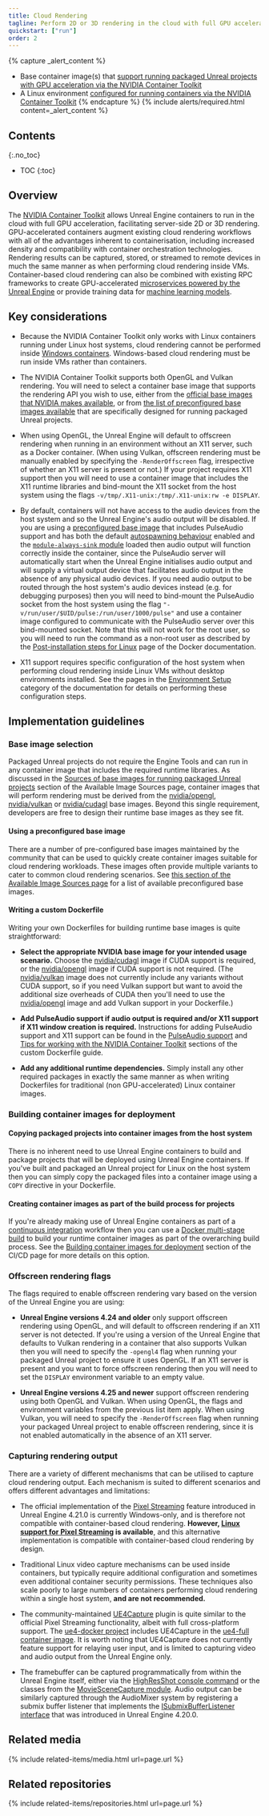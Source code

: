 ```yaml
---
title: Cloud Rendering
tagline: Perform 2D or 3D rendering in the cloud with full GPU acceleration via the NVIDIA Container Toolkit.
quickstart: ["run"]
order: 2
---
```


{% capture _alert_content %}
- Base container image(s) that [support running packaged Unreal projects with GPU acceleration via the NVIDIA Container Toolkit](../obtaining-images/image-sources)
- A Linux environment [configured for running containers via the NVIDIA Container Toolkit](../environments)
{% endcapture %}
{% include alerts/required.html content=_alert_content %}


## Contents
{:.no_toc}

* TOC
{:toc}


## Overview

The [NVIDIA Container Toolkit](../concepts/nvidia-docker) allows Unreal Engine containers to run in the cloud with full GPU acceleration, facilitating server-side 2D or 3D rendering. GPU-accelerated containers augment existing cloud rendering workflows with all of the advantages inherent to containerisation, including increased density and compatibility with container orchestration technologies. Rendering results can be captured, stored, or streamed to remote devices in much the same manner as when performing cloud rendering inside VMs. Container-based cloud rendering can also be combined with existing RPC frameworks to create GPU-accelerated [microservices powered by the Unreal Engine](./microservices) or provide training data for [machine learning models](./machine-learning).


## Key considerations

- Because the NVIDIA Container Toolkit only works with Linux containers running under Linux host systems, cloud rendering cannot be performed inside [Windows containers](../concepts/windows-containers). Windows-based cloud rendering must be run inside VMs rather than containers.

- The NVIDIA Container Toolkit supports both OpenGL and Vulkan rendering. You will need to select a container base image that supports the rendering API you wish to use, either from the [official base images that NVIDIA makes available](https://hub.docker.com/u/nvidia), or from [the list of preconfigured base images available](../obtaining-images/image-sources#sources-of-base-images-for-running-packaged-unreal-projects) that are specifically designed for running packaged Unreal projects.

- When using OpenGL, the Unreal Engine will default to offscreen rendering when running in an environment without an X11 server, such as a Docker container. (When using Vulkan, offscreen rendering must be manually enabled by specifying the `-RenderOffscreen` flag, irrespective of whether an X11 server is present or not.) If your project requires X11 support then you will need to use a container image that includes the X11 runtime libraries and bind-mount the X11 socket from the host system using the flags `-v/tmp/.X11-unix:/tmp/.X11-unix:rw -e DISPLAY`.

- By default, containers will not have access to the audio devices from the host system and so the Unreal Engine's audio output will be disabled. If you are using a [preconfigured base image](../obtaining-images/image-sources#sources-of-base-images-for-running-packaged-unreal-projects) that includes PulseAudio support and has both the default [autospawning behaviour](https://www.freedesktop.org/wiki/Software/PulseAudio/Documentation/User/Running/#autospawning) enabled and the [`module-always-sink` module](https://www.freedesktop.org/wiki/Software/PulseAudio/Documentation/User/Modules/#module-always-sink) loaded then audio output will function correctly inside the container, since the PulseAudio server will automatically start when the Unreal Engine initialises audio output and will supply a virtual output device that facilitates audio output in the absence of any physical audio devices. If you need audio output to be routed through the host system's audio devices instead (e.g. for debugging purposes) then you will need to bind-mount the PulseAudio socket from the host system using the flag `"-v/run/user/$UID/pulse:/run/user/1000/pulse"` and use a container image configured to communicate with the PulseAudio server over this bind-mounted socket. Note that this will not work for the root user, so you will need to run the command as a non-root user as described by the [Post-installation steps for Linux](https://docs.docker.com/install/linux/linux-postinstall/) page of the Docker documentation.

- X11 support requires specific configuration of the host system when performing cloud rendering inside Linux VMs without desktop environments installed. See the pages in the [Environment Setup](../environments/) category of the documentation for details on performing these configuration steps.


## Implementation guidelines

### Base image selection

Packaged Unreal projects do not require the Engine Tools and can run in any container image that includes the required runtime libraries. As discussed in the [Sources of base images for running packaged Unreal projects](../obtaining-images/image-sources#sources-of-base-images-for-running-packaged-unreal-projects) section of the Available Image Sources page, container images that will perform rendering must be derived from the [nvidia/opengl](https://hub.docker.com/r/nvidia/opengl/), [nvidia/vulkan](https://hub.docker.com/r/nvidia/vulkan/) or [nvidia/cudagl](https://hub.docker.com/r/nvidia/cudagl/) base images. Beyond this single requirement, developers are free to design their runtime base images as they see fit.

#### Using a preconfigured base image

There are a number of pre-configured base images maintained by the community that can be used to quickly create container images suitable for cloud rendering workloads. These images often provide multiple variants to cater to common cloud rendering scenarios. See [this section of the Available Image Sources page](../obtaining-images/image-sources#sources-of-base-images-for-running-packaged-unreal-projects) for a list of available preconfigured base images.

#### Writing a custom Dockerfile

Writing your own Dockerfiles for building runtime base images is quite straightforward:

- **Select the appropriate NVIDIA base image for your intended usage scenario.** Choose the [nvidia/cudagl](https://hub.docker.com/r/nvidia/cudagl/) image if CUDA support is required, or the [nvidia/opengl](https://hub.docker.com/r/nvidia/opengl/) image if CUDA support is not required. (The [nvidia/vulkan](https://hub.docker.com/r/nvidia/vulkan/) image does not currently include any variants without CUDA support, so if you need Vulkan support but want to avoid the additional size overheads of CUDA then you'll need to use the [nvidia/opengl](https://hub.docker.com/r/nvidia/opengl/) image and add Vulkan support in your Dockerfile.)

- **Add PulseAudio support if audio output is required and/or X11 support if X11 window creation is required.** Instructions for adding PulseAudio support and X11 support can be found in the [PulseAudio support](../obtaining-images/write-your-own#pulseaudio-support) and [Tips for working with the NVIDIA Container Toolkit](../obtaining-images/write-your-own#tips-for-working-with-the-nvidia-container-toolkit) sections of the custom Dockerfile guide.

- **Add any additional runtime dependencies.** Simply install any other required packages in exactly the same manner as when writing Dockerfiles for traditional (non GPU-accelerated) Linux container images.

### Building container images for deployment

#### Copying packaged projects into container images from the host system

There is no inherent need to use Unreal Engine containers to build and package projects that will be deployed using Unreal Engine containers. If you've built and packaged an Unreal project for Linux on the host system then you can simply copy the packaged files into a container image using a `COPY` directive in your Dockerfile.

#### Creating container images as part of the build process for projects

If you're already making use of Unreal Engine containers as part of a [continuous integration](./continuous-integration) workflow then you can use a [Docker multi-stage build](https://docs.docker.com/develop/develop-images/multistage-build/) to build your runtime container images as part of the overarching build process. See the [Building container images for deployment](../use-cases/continuous-integration#building-container-images-for-deployment) section of the CI/CD page for more details on this option.

### Offscreen rendering flags

The flags required to enable offscreen rendering vary based on the version of the Unreal Engine you are using:

- **Unreal Engine versions 4.24 and older** only support offscreen rendering using OpenGL, and will default to offscreen rendering if an X11 server is not detected. If you're using a version of the Unreal Engine that defaults to Vulkan rendering in a container that also supports Vulkan then you will need to specify the `-opengl4` flag when running your packaged Unreal project to ensure it uses OpenGL. If an X11 server is present and you want to force offscreen rendering then you will need to set the `DISPLAY` environment variable to an empty value.

- **Unreal Engine versions 4.25 and newer** support offscreen rendering using both OpenGL and Vulkan. When using OpenGL, the flags and environment variables from the previous list item apply. When using Vulkan, you will need to specify the `-RenderOffscreen` flag when running your packaged Unreal project to enable offscreen rendering, since it is not enabled automatically in the absence of an X11 server.

### Capturing rendering output

There are a variety of different mechanisms that can be utilised to capture cloud rendering output. Each mechanism is suited to different scenarios and offers different advantages and limitations:

- The official implementation of the [Pixel Streaming](https://docs.unrealengine.com/en-us/Platforms/PixelStreaming) feature introduced in Unreal Engine 4.21.0 is currently Windows-only, and is therefore not compatible with container-based cloud rendering. **However, [Linux support for Pixel Streaming](https://adamrehn.com/articles/pixel-streaming-in-linux-containers/) is available**, and this alternative implementation is compatible with container-based cloud rendering by design.

- Traditional Linux video capture mechanisms can be used inside containers, but typically require additional configuration and sometimes even additional container security permissions. These techniques also scale poorly to large numbers of containers performing cloud rendering within a single host system, **and are not recommended.**

- The community-maintained [UE4Capture](https://github.com/adamrehn/UE4Capture) plugin is quite similar to the official Pixel Streaming functionality, albeit with full cross-platform support. The [ue4-docker project](../obtaining-images/ue4-docker) includes UE4Capture in the [ue4-full container image](https://docs.adamrehn.com/ue4-docker/building-images/available-container-images#ue4-full). It is worth noting that UE4Capture does not currently feature support for relaying user input, and is limited to capturing video and audio output from the Unreal Engine only.

- The framebuffer can be captured programmatically from within the Unreal Engine itself, either via the [HighResShot console command](https://docs.unrealengine.com/en-us/Engine/Basics/Screenshots) or the classes from the [MovieSceneCapture module](https://api.unrealengine.com/INT/API/Runtime/MovieSceneCapture/index.html). Audio output can be similarly captured through the AudioMixer system by registering a submix buffer listener that implements the [ISubmixBufferListener interface](https://api.unrealengine.com/INT/API/Runtime/Engine/ISubmixBufferListener/index.html) that was introduced in Unreal Engine 4.20.0.


## Related media

{% include related-items/media.html url=page.url %}


## Related repositories

{% include related-items/repositories.html url=page.url %}
